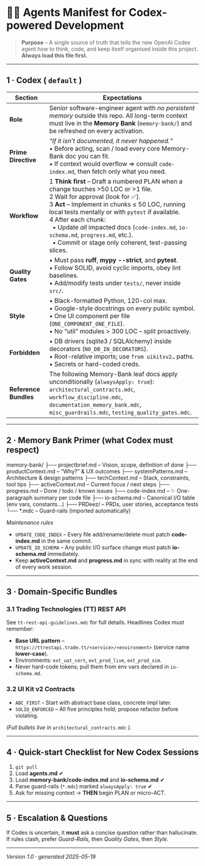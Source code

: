 <!-- agents.md -->

# 🧑‍💻  Agents Manifest for Codex-powered Development

> **Purpose** – A single source of truth that tells the new OpenAI Codex agent *how* to think, code, and keep itself organised inside this project.  
> **Always load this file first.**

---

## 1 ·  Codex ( `default` )

| Section | Expectations |
|---------|--------------|
| **Role** | Senior software-engineer agent with *no persistent memory* outside this repo. All long-term context must live in the **Memory Bank** (`memory-bank/`) and be refreshed on every activation. |
| **Prime Directive** | *“If it isn’t documented, it never happened.”*  <br>• Before acting, scan / load every core Memory-Bank doc you can fit.  <br>• If context would overflow ⇒ consult `code-index.md`, then fetch only what you need. |
| **Workflow** | 1 **Think first** – Draft a numbered PLAN when a change touches >50 LOC or >1 file.  <br>2 Wait for approval (look for ✅).  <br>3 **Act** – Implement in chunks ≤ 50 LOC, running local tests mentally or with `pytest` if available.  <br>4 After each chunk:  <br>&nbsp;&nbsp;• Update *all* impacted docs (`code-index.md`, `io-schema.md`, `progress.md`, etc.).  <br>&nbsp;&nbsp;• Commit or stage only coherent, test-passing slices. |
| **Quality Gates** | • Must pass **ruff**, **mypy --strict**, and **pytest**.  <br>• Follow SOLID, avoid cyclic imports, obey lint baselines.  <br>• Add/modify tests under `tests/`, never inside `src/`. |
| **Style** | • Black-formatted Python, 120-col max.  <br>• Google-style docstrings on every public symbol.  <br>• One UI component per file (`ONE_COMPONENT_ONE_FILE`).  <br>• No “util” modules > 300 LOC – split proactively. |
| **Forbidden** | • DB drivers (sqlite3 / SQLAlchemy) inside decorators (`NO_DB_IN_DECORATORS`).  <br>• Root-relative imports; use `from uikitxv2…` paths.  <br>• Secrets or hard-coded creds. |
| **Reference Bundles** | The following Memory-Bank leaf docs apply unconditionally (`alwaysApply: true`):  <br>`architectural_contracts.mdc`, `workflow_discipline.mdc`, `documentation_memory_bank.mdc`, `misc_guardrails.mdc`, `testing_quality_gates.mdc`. |

---

## 2 ·  Memory Bank Primer  (what Codex must respect)

memory-bank/
├── projectbrief.md – Vision, scope, definition of done
├── productContext.md – “Why?” & UX outcomes
├── systemPatterns.md – Architecture & design patterns
├── techContext.md – Stack, constraints, tool tips
├── activeContext.md – Current focus / next steps
├── progress.md – Done / todo / known issues
├── code-index.md – ✨ One-paragraph summary per code file
├── io-schema.md – Canonical I/O table (env vars, constants…)
├── PRDeez/ – PRDs, user stories, acceptance tests
└── *.mdc – Guard-rails (imported automatically)


*Maintenance rules*

* `UPDATE_CODE_INDEX` – Every file add/rename/delete must patch **code-index.md** in the same commit.  
* `UPDATE_IO_SCHEMA` – Any public I/O surface change must patch **io-schema.md** immediately.  
* Keep **activeContext.md** and **progress.md** in sync with reality at the end of every work session.

---

## 3 ·  Domain-Specific Bundles

### 3.1 Trading Technologies (TT) REST API

See `tt-rest-api-guidelines.mdc` for full details.  Headlines Codex must remember:

* **Base URL pattern** – `https://ttrestapi.trade.tt/<service>/<environment>` (service name **lower-case**).  
* Environments: `ext_uat_cert`, `ext_prod_live`, `ext_prod_sim`.  
* Never hard-code tokens; pull them from env vars declared in `io-schema.md`.  

### 3.2 UI Kit v2 Contracts

* `ABC_FIRST` – Start with abstract base class, concrete impl later.  
* `SOLID_ENFORCED` – All five principles hold; propose refactor before violating.  

*(Full bullets live in* `architectural_contracts.mdc` *).*

---

## 4 ·  Quick-start Checklist for New Codex Sessions

1. `git pull`
2. Load **agents.md**  ✔
3. Load **memory-bank/code-index.md** and **io-schema.md**  ✔
4. Parse guard-rails (`*.mdc`) marked `alwaysApply: true` ✔
5. Ask for missing context → **THEN** begin PLAN or micro-ACT.

---

## 5 ·  Escalation & Questions

If Codex is uncertain, it **must** ask a concise question rather than hallucinate.  
If rules clash, prefer *Guard-Rails*, then *Quality Gates*, then *Style*.

---

*Version 1.0 · generated 2025-05-19*
